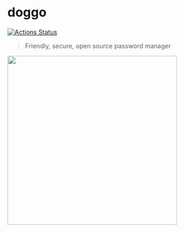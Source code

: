 # doggo
[![Actions Status](https://github.com/wswoodruff/doggo/workflows/code%20push%20test%20runner/badge.svg)](https://github.com/wswoodruff/doggo/actions)
> Friendly, secure, open source password manager
<img width=380 src="https://swervy.io/code/doggo-lock" />
